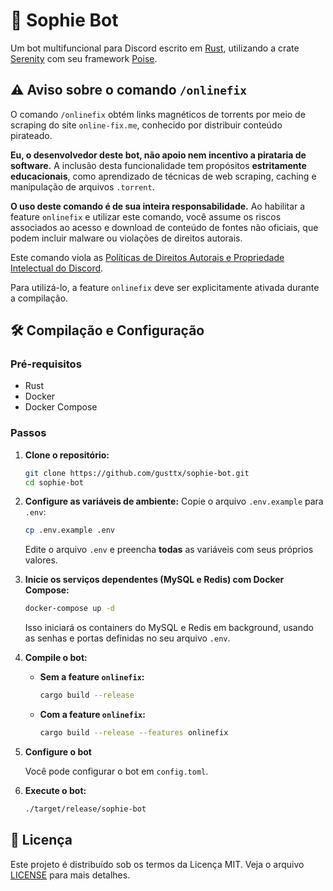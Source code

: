 # 🤖 Sophie Bot

Um bot multifuncional para Discord escrito em [Rust](https://www.rust-lang.org/), utilizando a crate [Serenity](https://crates.io/crates/serenity) com seu framework [Poise](https://crates.io/crates/poise).

## ⚠️ Aviso sobre o comando `/onlinefix`

O comando `/onlinefix` obtém links magnéticos de torrents por meio de scraping do site `online-fix.me`, conhecido por distribuir conteúdo pirateado.

**Eu, o desenvolvedor deste bot, não apoio nem incentivo a pirataria de software.** A inclusão desta funcionalidade tem propósitos **estritamente educacionais**, como aprendizado de técnicas de web scraping, caching e manipulação de arquivos `.torrent`.

**O uso deste comando é de sua inteira responsabilidade.** Ao habilitar a feature `onlinefix` e utilizar este comando, você assume os riscos associados ao acesso e download de conteúdo de fontes não oficiais, que podem incluir malware ou violações de direitos autorais.

Este comando viola as [Políticas de Direitos Autorais e Propriedade Intelectual do Discord](https://support.discord.com/hc/en-us/articles/4410339349655-Discord-s-Copyright-IP-Policy).

Para utilizá-lo, a feature `onlinefix` deve ser explicitamente ativada durante a compilação.

## 🛠️ Compilação e Configuração

### Pré-requisitos

* Rust
* Docker
* Docker Compose

### Passos

1.  **Clone o repositório:**
    ```bash
    git clone https://github.com/gusttx/sophie-bot.git
    cd sophie-bot
    ```

2.  **Configure as variáveis de ambiente:**
    Copie o arquivo `.env.example` para `.env`:
    ```bash
    cp .env.example .env
    ```
    Edite o arquivo `.env` e preencha **todas** as variáveis com seus próprios valores.

3.  **Inicie os serviços dependentes (MySQL e Redis) com Docker Compose:**
    ```bash
    docker-compose up -d
    ```
    Isso iniciará os containers do MySQL e Redis em background, usando as senhas e portas definidas no seu arquivo `.env`.

4.  **Compile o bot:**

    * **Sem a feature `onlinefix`:**
        ```bash
        cargo build --release
        ```
    * **Com a feature `onlinefix`:**
        ```bash
        cargo build --release --features onlinefix
        ```

5.  **Configure o bot**
    
    Você pode configurar o bot em `config.toml`.

6.  **Execute o bot:**
    ```bash
    ./target/release/sophie-bot
    ```

## 📄 Licença

Este projeto é distribuído sob os termos da Licença MIT. Veja o arquivo [LICENSE](LICENSE) para mais detalhes.